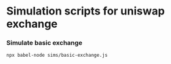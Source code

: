 # Simulation scripts for uniswap exchange

### Simulate basic exchange

```bash
npx babel-node sims/basic-exchange.js
```
